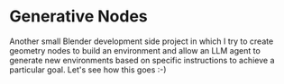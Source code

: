 # Generative Nodes

Another small Blender development side project in which I try to create geometry nodes to build an environment and allow an LLM agent to generate new environments based on specific instructions to achieve a particular goal. Let's see how this goes :-)
